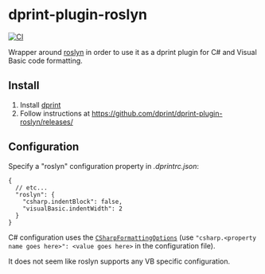 # dprint-plugin-roslyn

[![CI](https://github.com/dprint/dprint-plugin-roslyn/workflows/CI/badge.svg)](https://github.com/dprint/dprint-plugin-roslyn/actions?query=workflow%3ACI)

Wrapper around [roslyn](https://github.com/dotnet/roslyn) in order to use it as a dprint plugin for C# and Visual Basic code formatting.

## Install

1. Install [dprint](https://dprint.dev/install/)
2. Follow instructions at https://github.com/dprint/dprint-plugin-roslyn/releases/

## Configuration

Specify a "roslyn" configuration property in _.dprintrc.json_:

```jsonc
{
  // etc...
  "roslyn": {
    "csharp.indentBlock": false,
    "visualBasic.indentWidth": 2
  }
}
```

C# configuration uses the [`CSharpFormattingOptions`](https://docs.microsoft.com/en-us/dotnet/api/microsoft.codeanalysis.csharp.formatting.csharpformattingoptions?view=roslyn-dotnet) (use `"csharp.<property name goes here>": <value goes here>` in the configuration file).

It does not seem like roslyn supports any VB specific configuration.
